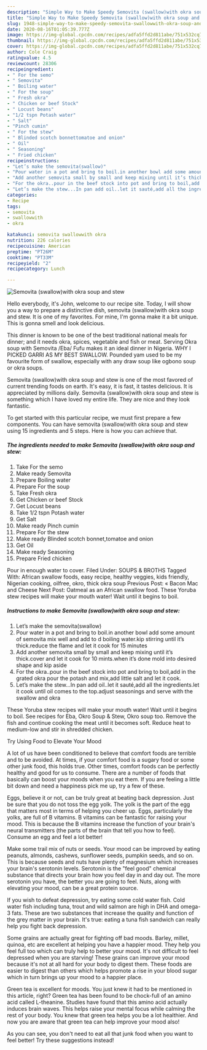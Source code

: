 ```yaml
---
description: "Simple Way to Make Speedy Semovita (swallow)with okra soup and stew"
title: "Simple Way to Make Speedy Semovita (swallow)with okra soup and stew"
slug: 1948-simple-way-to-make-speedy-semovita-swallowwith-okra-soup-and-stew
date: 2020-08-16T01:05:39.777Z
image: https://img-global.cpcdn.com/recipes/adfa5ffd2d811abe/751x532cq70/semovita-swallowwith-okra-soup-and-stew-recipe-main-photo.jpg
thumbnail: https://img-global.cpcdn.com/recipes/adfa5ffd2d811abe/751x532cq70/semovita-swallowwith-okra-soup-and-stew-recipe-main-photo.jpg
cover: https://img-global.cpcdn.com/recipes/adfa5ffd2d811abe/751x532cq70/semovita-swallowwith-okra-soup-and-stew-recipe-main-photo.jpg
author: Cole Craig
ratingvalue: 4.5
reviewcount: 28306
recipeingredient:
- " For the semo"
- " Semovita"
- " Boiling water"
- " For the soup"
- " Fresh okra"
- " Chicken or beef Stock"
- " Locust beans"
- "1/2 tspn Potash water"
- " Salt"
- "Pinch cumin"
- " For the stew"
- " Blinded scotch bonnettomatoe and onion"
- " Oil"
- " Seasoning"
- " Fried chicken"
recipeinstructions:
- "Let’s make the semovita(swallow)"
- "Pour water in a pot and bring to boil.in another bowl add some amount of semovita mix well and add to d boiling water.kip stirring until it’s thick.reduce the flame and let it cook for 15 minutes"
- "Add another semovita small by small and keep mixing until it’s thick.cover and let it cook for 10 mints.when it’s done mold into desired shape and kip aside"
- "For the okra..pour in the beef stock into pot and bring to boil,add in the grated okra pour the potash and mix,add little salt and let it cook."
- "Let’s make the stew...In pan add oil..let it sauté,add all the ingredients.let it cook until oil comes to the top.adjust seasonings and serve with the swallow and okra"
categories:
- Recipe
tags:
- semovita
- swallowwith
- okra

katakunci: semovita swallowwith okra 
nutrition: 226 calories
recipecuisine: American
preptime: "PT26M"
cooktime: "PT33M"
recipeyield: "2"
recipecategory: Lunch

---
```



![Semovita (swallow)with okra soup and stew](https://img-global.cpcdn.com/recipes/adfa5ffd2d811abe/751x532cq70/semovita-swallowwith-okra-soup-and-stew-recipe-main-photo.jpg)

Hello everybody, it's John, welcome to our recipe site. Today, I will show you a way to prepare a distinctive dish, semovita (swallow)with okra soup and stew. It is one of my favorites. For mine, I'm gonna make it a bit unique. This is gonna smell and look delicious.

This dinner is known to be one of the best traditional national meals for dinner; and it needs okra, spices, vegetable and fish or meat. Serving Okra soup with Semovita /Eba/ Fufu makes it an ideal dinner in Nigeria. WHY I PICKED GARRI AS MY BEST SWALLOW. Pounded yam used to be my favourite form of swallow, especially with any draw soup like ogbono soup or okra soups.

Semovita (swallow)with okra soup and stew is one of the most favored of current trending foods on earth. It's easy, it is fast, it tastes delicious. It is appreciated by millions daily. Semovita (swallow)with okra soup and stew is something which I have loved my entire life. They are nice and they look fantastic.


To get started with this particular recipe, we must first prepare a few components. You can have semovita (swallow)with okra soup and stew using 15 ingredients and 5 steps. Here is how you can achieve that.

<!--inarticleads1-->

##### The ingredients needed to make Semovita (swallow)with okra soup and stew:

1. Take  For the semo
1. Make ready  Semovita
1. Prepare  Boiling water
1. Prepare  For the soup
1. Take  Fresh okra
1. Get  Chicken or beef Stock
1. Get  Locust beans
1. Take 1/2 tspn Potash water
1. Get  Salt
1. Make ready Pinch cumin
1. Prepare  For the stew
1. Make ready  Blinded scotch bonnet,tomatoe and onion
1. Get  Oil
1. Make ready  Seasoning
1. Prepare  Fried chicken


Pour in enough water to cover. Filed Under: SOUPS &amp; BROTHS Tagged With: African swallow foods, easy recipe, healthy veggies, kids friendly, Nigerian cooking, oilfree, okro, thick okra soup Previous Post: « Bacon Mac and Cheese Next Post: Oatmeal as an African swallow food. These Yoruba stew recipes will make your mouth water! Wait until it begins to boil. 

<!--inarticleads2-->

##### Instructions to make Semovita (swallow)with okra soup and stew:

1. Let’s make the semovita(swallow)
1. Pour water in a pot and bring to boil.in another bowl add some amount of semovita mix well and add to d boiling water.kip stirring until it’s thick.reduce the flame and let it cook for 15 minutes
1. Add another semovita small by small and keep mixing until it’s thick.cover and let it cook for 10 mints.when it’s done mold into desired shape and kip aside
1. For the okra..pour in the beef stock into pot and bring to boil,add in the grated okra pour the potash and mix,add little salt and let it cook.
1. Let’s make the stew...In pan add oil..let it sauté,add all the ingredients.let it cook until oil comes to the top.adjust seasonings and serve with the swallow and okra


These Yoruba stew recipes will make your mouth water! Wait until it begins to boil. See recipes for Eba, Okro Soup &amp; Stew, Okro soup too. Remove the fish and continue cooking the meat until it becomes soft. Reduce heat to medium-low and stir in shredded chicken. 

Try Using Food to Elevate Your Mood


A lot of us have been conditioned to believe that comfort foods are terrible and to be avoided. At times, if your comfort food is a sugary food or some other junk food, this holds true. Other times, comfort foods can be perfectly healthy and good for us to consume. There are a number of foods that basically can boost your moods when you eat them. If you are feeling a little bit down and need a happiness pick me up, try a few of these.

Eggs, believe it or not, can be truly great at beating back depression. Just be sure that you do not toss the egg yolk. The yolk is the part of the egg that matters most in terms of helping you cheer up. Eggs, particularly the yolks, are full of B vitamins. B vitamins can be fantastic for raising your mood. This is because the B vitamins increase the function of your brain's neural transmitters (the parts of the brain that tell you how to feel). Consume an egg and feel a lot better!

Make some trail mix of nuts or seeds. Your mood can be improved by eating peanuts, almonds, cashews, sunflower seeds, pumpkin seeds, and so on. This is because seeds and nuts have plenty of magnesium which increases your brain's serotonin levels. Serotonin is the "feel good" chemical substance that directs your brain how you feel day in and day out. The more serotonin you have, the better you are going to feel. Nuts, along with elevating your mood, can be a great protein source.

If you wish to defeat depression, try eating some cold water fish. Cold water fish including tuna, trout and wild salmon are high in DHA and omega-3 fats. These are two substances that increase the quality and function of the grey matter in your brain. It's true: eating a tuna fish sandwich can really help you fight back depression. 

Some grains are actually great for fighting off bad moods. Barley, millet, quinoa, etc are excellent at helping you have a happier mood. They help you feel full too which can truly help to better your mood. It's not difficult to feel depressed when you are starving! These grains can improve your mood because it's not at all hard for your body to digest them. These foods are easier to digest than others which helps promote a rise in your blood sugar which in turn brings up your mood to a happier place.

Green tea is excellent for moods. You just knew it had to be mentioned in this article, right? Green tea has been found to be chock-full of an amino acid called L-theanine. Studies have found that this amino acid actually induces brain waves. This helps raise your mental focus while calming the rest of your body. You knew that green tea helps you be a lot healthier. And now you are aware that green tea can help improve your mood also!

As you can see, you don't need to eat all that junk food when you want to feel better! Try  these suggestions  instead!

